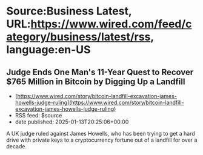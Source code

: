# Source:Business Latest, URL:https://www.wired.com/feed/category/business/latest/rss, language:en-US

## Judge Ends One Man's 11-Year Quest to Recover $765 Million in Bitcoin by Digging Up a Landfill
 - [https://www.wired.com/story/bitcoin-landfill-excavation-james-howells-judge-ruling](https://www.wired.com/story/bitcoin-landfill-excavation-james-howells-judge-ruling)
 - RSS feed: $source
 - date published: 2025-01-13T20:25:06+00:00

A UK judge ruled against James Howells, who has been trying to get a hard drive with private keys to a cryptocurrency fortune out of a landfill for over a decade.

